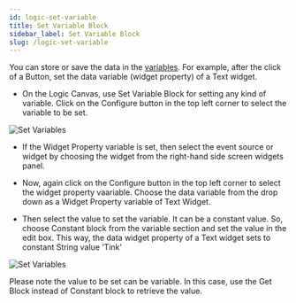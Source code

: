 ```yaml
---
id: logic-set-variable
title: Set Variable Block
sidebar_label: Set Variable Block
slug: /logic-set-variable
---
```


You can store or save the data in the [variables](designer-logic.md#variables).  For example, after the click of a Button, set the data variable (widget property) of a Text widget.

* On the Logic Canvas, use Set Variable Block for setting any kind of variable. Click on the Configure button in the top left corner to select the variable to be set.

![Set Variables](/img/Logic-SV-1.png)

* If the Widget Property variable is set, then select the event source or widget by choosing the widget from the right-hand side screen widgets panel.  

* Now, again click on the Configure button in the top left corner to select the widget property vaariable. Choose the data variable from the drop down as a Widget Property variable of Text Widget.

* Then select the value to set the variable. It can be a constant value. So, choose Constant block from the variable section and set the value in the edit box. This way, the data widget property of a Text widget sets to constant String value ‘Tink’

![Set Variables](/img/Logic-SV-2.png)

  Please note the value to be set can be variable. In this case, use the Get Block instead of Constant block to retrieve the value. 